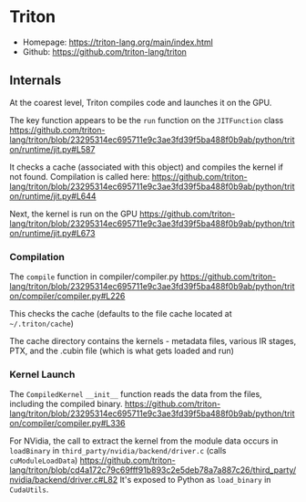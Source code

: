 # Triton
* Homepage: https://triton-lang.org/main/index.html
* Github: https://github.com/triton-lang/triton

## Internals
At the coarest level, Triton compiles code and launches it on the GPU.

The key function appears to be the `run` function on the `JITFunction` class 
https://github.com/triton-lang/triton/blob/23295314ec695711e9c3ae3fd39f5ba488f0b9ab/python/triton/runtime/jit.py#L587

It checks a cache (associated with this object) and compiles the kernel if not found.
Compilation is called here: https://github.com/triton-lang/triton/blob/23295314ec695711e9c3ae3fd39f5ba488f0b9ab/python/triton/runtime/jit.py#L644

Next, the kernel is run on the GPU
https://github.com/triton-lang/triton/blob/23295314ec695711e9c3ae3fd39f5ba488f0b9ab/python/triton/runtime/jit.py#L673


### Compilation
The `compile` function in compiler/compiler.py 
https://github.com/triton-lang/triton/blob/23295314ec695711e9c3ae3fd39f5ba488f0b9ab/python/triton/compiler/compiler.py#L226

This checks the cache (defaults to the file cache located at `~/.triton/cache`)

The cache directory contains the kernels - metadata files, various IR stages, PTX, and the .cubin file (which is what gets loaded and run)

### Kernel Launch
The `CompiledKernel` `__init__` function reads the data from the files, including the compiled binary.
https://github.com/triton-lang/triton/blob/23295314ec695711e9c3ae3fd39f5ba488f0b9ab/python/triton/compiler/compiler.py#L336

For NVidia, the call to extract the kernel from the module data occurs in `loadBinary` in `third_party/nvidia/backend/driver.c` (calls `cuModuleLoadData`) https://github.com/triton-lang/triton/blob/cd4a172c79c69fff91b893c2e5deb78a7a887c26/third_party/nvidia/backend/driver.c#L82 
It's exposed to Python as `load_binary` in `CudaUtils`.
